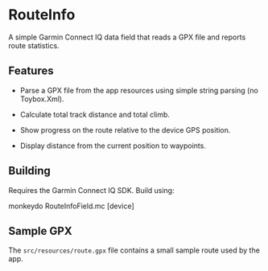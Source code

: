 # RouteInfo


A simple Garmin Connect IQ data field that reads a GPX file and reports route statistics.

## Features

* Parse a GPX file from the app resources using simple string parsing (no Toybox.Xml).

* Calculate total track distance and total climb.
* Show progress on the route relative to the device GPS position.
* Display distance from the current position to waypoints.

## Building

Requires the Garmin Connect IQ SDK. Build using:


monkeydo RouteInfoField.mc [device]

## Sample GPX

The `src/resources/route.gpx` file contains a small sample route used by the app.
